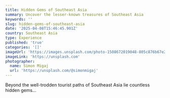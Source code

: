 ```yaml
---
title: Hidden Gems of Southeast Asia
summary: Uncover the lesser-known treasures of Southeast Asia
keywords: ''
slug: hidden-gems-of-southeast-asia
date: '2025-04-08T15:46:45.901Z'
country: Southeast Asia
type: Experience
published: 'true'
categories: '[]'
imageUrl: 'https://images.unsplash.com/photo-1508672019048-805c876b67e2'
imageLink: 'https://unsplash.com'
photographer:
  name: Simon Migaj
  url: 'https://unsplash.com/@simonmigaj'
---
```









Beyond the well-trodden tourist paths of Southeast Asia lie countless hidden gems...
